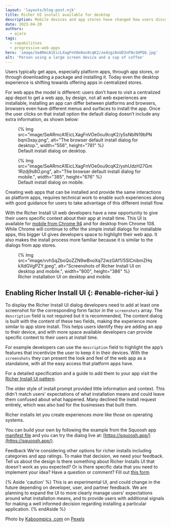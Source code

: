 ```yaml
---
layout: 'layouts/blog-post.njk'
title: Richer UI install available for desktop
description: Mobile devices and app stores have changed how users discover, evaluate, and install software. Web apps now offer a surface for developers to highlight their apps at install time.
date: 2023-04-20
authors:
  - ajara
tags:
  - capabilities
  - progressive-web-apps
hero: 'image/SeARmcA1EicLXagFnVOe0ou9cqK2/zedzgz8xUD3nFNv1HPQQ.jpg'
alt: 'Person using a large screen device and a cup of coffee'
---
```


Users typically get apps, especially platform apps, through app stores, or through downloading a package and installing it. Today even the desktop experience is shifting towards offering apps in centralized stores.

For web apps the model is different: users don’t have to visit a centralized app depot to get a web app, by design, not all web experiences are installable, installing an app can differ between platforms and browsers, browsers even have different menus and surfaces to install the app. Once the user clicks on that install option the default dialog doesn’t include any extra information, as shown below:

<figure>
{% Img src="image/SeARmcA1EicLXagFnVOe0ou9cqK2/y5sNbIN19bPNbqni3xay.png", alt="The browser default install dialog for desktop.", width="556", height="781" %}
 <figcaption>
    Default install dialog on desktop.
  </figcaption>
</figure>

<figure>
{% Img src="image/SeARmcA1EicLXagFnVOe0ou9cqK2/yshUdzH27Gm1Rzdj9s8O.png", alt="The  browser default install dialog for mobile.", width="385", height="676" %}
 <figcaption>
    Default install dialog on mobile.
  </figcaption>
</figure>

Creating web apps that can be installed and provide the same interactions as platform apps, requires technical work to enable such experiences along with good guidance for users to take advantage of this different install flow.

With the Richer Install UI web developers have a new opportunity to give their users specific context about their app at install time. This UI is available for [mobile from Chrome 94](/blog/richer-pwa-installation/) and for desktop from Chrome 108. While Chrome will continue to offer the simple install dialogs for installable apps, this bigger UI gives developers space to highlight their web app. It also makes the install process more familiar because it is similar to the dialogs from app stores.

<figure>
  {% Img src="image/vvhSqZboQoZZN9wBvoXq72wzGAf1/5SlCnibmZHqkXdGVgPZY.jpeg", alt="Screenshots of Richer Install UI on desktop and mobile.", width="800", height="386" %}
  <figcaption>
    Richer installation UI on desktop and mobile.
  </figcaption>
</figure>

## Enabling Richer Install UI {: #enable-richer-iui }

To display the Richer Install UI dialog developers need to add at least one screenshot for the corresponding form factor in the `screenshots` array. The `description` field is not required but it is recommended, The content dialog is built with the content of these two fields, making the experience more similar to app store install. This helps users identify they are adding an app to their device, and with more space available developers can provide specific context to their users at install time.

For example developers can use the `description` field to highlight the app’s features that incentivize the user to keep it in their devices. With the `screenshots` they can present the look and feel of the web app as a standalone, with all the easy access that platform apps have.

For a detailed specification and a guide to add them to your app visit the [Richer Install UI pattern](https://web.dev/articles/patterns/web-apps/richer-install-ui).

The older style of install prompt provided little information and context. This didn't match users' expectations of what installation means and could leave them confused about what happened. Many declined the install request entirely, which was also bad for the businesses that built them.

Richer installs let you create experiences more like those on operating systems.

You can build your own by following the example from the Squoosh app [manifest file](https://squoosh.app/manifest.json) and you can try the dialog live at: [https://squoosh.app/](https://squoosh.app/).

Feedback
We're considering other options for richer installs including categories and app ratings. To make that decision, we need your feedback.
Tell us about the design
Is there something about Richer Installs UI that doesn't work as you expected? Or is there specific data that you need to implement your idea? Have a question or comment? Fill out [this form](https://forms.gle/7sXrpQwDbLuaZVzN7)

{% Aside 'caution' %}
This is an experimental UI, and could change in the future depending on developer, user, and partner feedback. We are planning to expand the UI to more clearly manage users' expectations around what installation means, and to provide users with additional signals for making a well informed decision regarding installing a particular application.
{% endAside %}

Photo by [Kaboompics .com](https://www.pexels.com/photo/man-using-stylus-pen-for-touching-the-digital-tablet-screen-6335/) on [Pexels](pexels.com)
